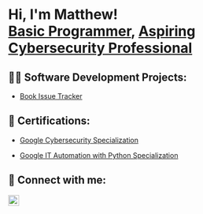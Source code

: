 <!---
mattycjr/mattycjr is a ✨ special ✨ repository because its `README.md` (this file) appears on your GitHub profile.
You can click the Preview link to take a look at your changes.
--->

<h1>Hi, I'm Matthew! <br/><a href="https://github.com/mattycjr/mattycjr">Basic Programmer</a>, <a href="https://www.linkedin.com/in/matthewsclifford/">Aspiring Cybersecurity Professional</a></h1>


<h2>👨‍💻 Software Development Projects:</h2>

<!-- Link to Book Issue Tracker...or Repo? -->
- [Book Issue Tracker](https://github.com/mattycjr)

<h2>📄 Certifications:</h2>

- [Google Cybersecurity Specialization](https://www.credly.com/badges/3db9d499-3269-4d0b-8f11-2d93b2148f59/linked_in_profile)

- [Google IT Automation with Python Specialization](https://www.credly.com/badges/b506ae20-57f0-434e-92ea-a004f0e8104b/linked_in_profile)

<h2> 🤳 Connect with me:</h2>

[<img align="left" alt="Mattycjr | LinkedIn" width="22px" src="https://cdn.jsdelivr.net/npm/simple-icons@v3/icons/linkedin.svg" />][linkedin]

[linkedin]: https://linkedin.com/in/matthewsclifford

<!--
[<img align="left" alt="Mattycjr | YouTube" width="22px" src="https://cdn.jsdelivr.net/npm/simple-icons@v3/icons/youtube.svg" />][youtube]
[<img align="left" alt="Mattycjr | Twitter" width="22px" src="https://cdn.jsdelivr.net/npm/simple-icons@v3/icons/twitter.svg" />][twitter]
[<img align="left" alt="Mattycjr | Instagram" width="22px" src="https://cdn.jsdelivr.net/npm/simple-icons@v3/icons/instagram.svg" />][instagram]

[twitter]: https://twitter.com/joshmadakor
[youtube]: https://www.youtube.com/c/joshmadakor
[instagram]: https://www.instagram.com/joshmadakor/
-->

<!--
Here are some ideas to get you started:

- 🔭 I’m currently working on ...
- 🌱 I’m currently learning ...
- 👯 I’m looking to collaborate on ...
- 🤔 I’m looking for help with ...
- 💬 Ask me about ...
- 📫 How to reach me: ...
- 😄 Pronouns: ...
- ⚡ Fun fact: ...
-->

